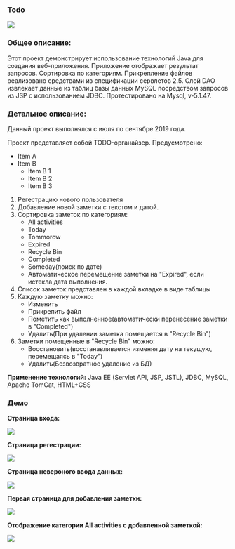 ### Todo

![](http://images.vfl.ru/ii/1580902651/d4727dfb/29449027_m.png)

### Общее описание:

Этот проект демонстрирует использование технологий Java для создания веб-приложения. Приложение 
отображает результат запросов. Сортировка по категориям. Прикрепление файлов реализовано средствами 
из спецификации сервлетов 2.5. Слой DAO извлекает данные из таблиц базы данных MySQL посредством 
запросов из JSP с использованием JDBC. Протестировано на Mysql, v-5.1.47. 

### Детальное описание:

Данный проект выполнялся с июля по сентябре 2019 года.

Проект представляет собой TODO-органайзер. Предусмотрено:

+ Item A
+ Item B
    + Item B 1
    + Item B 2
    + Item B 3

1. Регестрацию нового пользователя
2. Добавление новой заметки с текстом и датой.
3.  Сортировка заметок по категориям: 
	- All activities
	- Today
	- Tommorow
	- Expired
	- Recycle Bin
	- Completed
	- Someday(поиск по дате)
	- Автоматическое перемещение заметки на "Expired", если истекла дата выполнения.
4. Список заметок представлен в каждой вкладке в виде таблицы
5. Каждую заметку можно:
	 - Изменить
	 - Прикрепить файл
	 - Пометить как выполненное(автоматически перенесение заметки в "Completed")
	 - Удалить(При удалении заметка помещается в "Recycle Bin")
6. Заметки помещенные в "Recycle Bin" можно:
	 - Восстановить(восстанавливается изменяя дату на текущую, перемещаясь в "Today")
	 - Удалить(Безвозвратное удаление из БД)

**Применение технологий:**
Java EE (Servlet API, JSP, JSTL), JDBC, MySQL, Apache TomCat, HTML+CSS

### Демо

**Страница входа:**

![](http://images.vfl.ru/ii/1580902627/b3f9acdf/29449023_m.png)

**Страница регестрации:**

![](http://images.vfl.ru/ii/1580902634/1e8f3bd4/29449024_m.png)

**Страница невероного ввода данных:**

![](http://images.vfl.ru/ii/1580902642/43a28689/29449026_m.png)

**Первая страница для добавления заметки:**

![](http://images.vfl.ru/ii/1580902651/d4727dfb/29449027_m.png)

**Отображение категории All activities с добавленной заметкой:**

![](http://images.vfl.ru/ii/1580902657/8acebc05/29449029_m.png)
